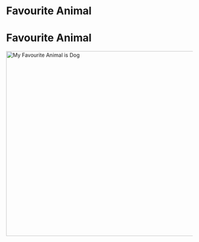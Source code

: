 # Favourite Animal
<!DOCTYPE html>
<html lang="en">
<head>
    <meta charset="UTF-8">
    <meta http-equiv="X-UA-Compatible" content="IE=edge">
    <meta name="viewport" content="width=device-width, initial-scale=1.0">
    <title>Favourite Animal</title>
</head>
<body>
    <h1>Favourite Animal</h1>
    <img src="fav dog.jpg" alt="My Favourite Animal is Dog" width="1000px" height="500">
</body>
</html>

